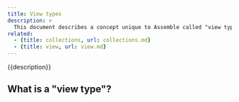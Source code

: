 ```yaml
---
title: View types
description: >
  This document describes a concept unique to Assemble called "view types". View types give Assemble, and the user, a way of controlling the behavior and features expected for a given view.
related: 
  - {title: collections, url: collections.md}
  - {title: view, url: view.md}
---
```


{{description}}

<!-- toc -->

## What is a "view type"?

